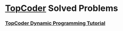 # [TopCoder](https://www.topcoder.com/) Solved Problems

### [TopCoder Dynamic Programming Tutorial](https://www.topcoder.com/community/competitive-programming/tutorials/dynamic-programming-from-novice-to-advanced/)